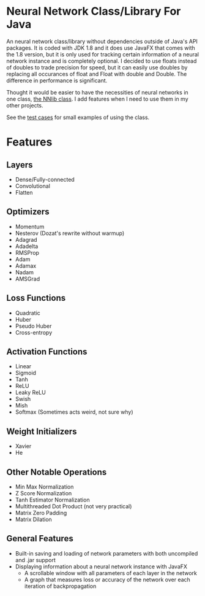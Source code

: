 # Neural Network Class/Library For Java

An neural network class/library without dependencies outside of Java's API packages. It is coded with JDK 1.8 and it does use JavaFX that comes with the 1.8 version, but it is only used for tracking certain information of a neural network instance and is completely optional. I decided to use floats instead of doubles to trade precision for speed, but it can easily use doubles by replacing all occurances of float and Float with double and Double. The difference in performance is significant.

Thought it would be easier to have the necessities of neural networks in one class, [the NNlib class](https://github.com/SSithub/Neural-Network-Library-Class/blob/master/src/nnlibrary/NNlib.java). I add features when I need to use them in my other projects.

See the [test cases](https://github.com/SSithub/Neural-Network-Library-Class/tree/master/test/testcases) for small examples of using the class. 

# Features
## Layers
* Dense/Fully-connected
* Convolutional
* Flatten
## Optimizers
* Momentum
* Nesterov (Dozat's rewrite without warmup)
* Adagrad
* Adadelta
* RMSProp
* Adam
* Adamax
* Nadam
* AMSGrad
## Loss Functions
* Quadratic
* Huber
* Pseudo Huber
* Cross-entropy
## Activation Functions
* Linear
* Sigmoid
* Tanh
* ReLU
* Leaky ReLU
* Swish
* Mish
* Softmax (Sometimes acts weird, not sure why)
## Weight Initializers
* Xavier
* He
## Other Notable Operations
* Min Max Normalization
* Z Score Normalization
* Tanh Estimator Normalization
* Multithreaded Dot Product (not very practical)
* Matrix Zero Padding
* Matrix Dilation
## General Features
* Built-in saving and loading of network parameters with both uncompiled and .jar support
* Displaying information about a neural network instance with JavaFX
    * A scrollable window with all parameters of each layer in the network
    * A graph that measures loss or accuracy of the network over each iteration of backpropagation
